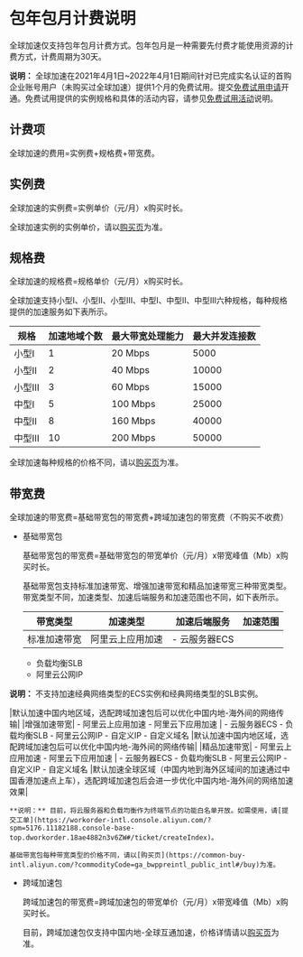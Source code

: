 # 包年包月计费说明

全球加速仅支持包年包月计费方式。包年包月是一种需要先付费才能使用资源的计费方式，计费周期为30天。

**说明：** 全球加速在2021年4月1日~2022年4月1日期间针对已完成实名认证的首购企业账号用户（未购买过全球加速）提供1个月的免费试用。提交[免费试用申请](https://page-intl.aliyun.com/form/act857014000/index.htm)开通。免费试用提供的实例规格和具体的活动内容，请参见[免费试用活动](/intl.zh-CN/公告/免费试用活动.md)说明。

## 计费项

全球加速的费用=实例费+规格费+带宽费。

## 实例费

全球加速的实例费=实例单价（元/月）x购买时长。

全球加速实例的实例单价，请以[购买页](https://common-buy-intl.aliyun.com/?commodityCode=ga_pluspre_public_intl#/buy)为准。

## 规格费

全球加速的规格费=规格单价（元/月）x购买时长。

全球加速支持小型Ⅰ、小型Ⅱ、小型Ⅲ、中型Ⅰ、中型Ⅱ、中型Ⅲ六种规格，每种规格提供的加速服务如下表所示。

|规格|加速地域个数|最大带宽处理能力|最大并发连接数|
|--|------|--------|-------|
|小型Ⅰ|1|20 Mbps|5000|
|小型Ⅱ|2|40 Mbps|10000|
|小型Ⅲ|3|60 Mbps|15000|
|中型Ⅰ|5|100 Mbps|25000|
|中型Ⅱ|8|160 Mbps|40000|
|中型Ⅲ|10|200 Mbps|50000|

全球加速每种规格的价格不同，请以[购买页](https://common-buy-intl.aliyun.com/?commodityCode=ga_pluspre_public_intl#/buy)为准。

## 带宽费

全球加速的带宽费=基础带宽包的带宽费+跨域加速包的带宽费（不购买不收费）

-   基础带宽包

    基础带宽包的带宽费=基础带宽包的带宽单价（元/月）x带宽峰值（Mb）x购买时长。

    基础带宽包支持标准加速带宽、增强加速带宽和精品加速带宽三种带宽类型。带宽类型不同，加速类型、加速后端服务和加速范围也不同，如下表所示。

    |带宽类型|加速类型|加速后端服务|加速范围|
    |----|----|------|----|
    |标准加速带宽|阿里云上应用加速|    -   云服务器ECS
    -   负载均衡SLB
    -   阿里云公网IP

**说明：** 不支持加速经典网络类型的ECS实例和经典网络类型的SLB实例。

|默认加速中国内地区域，选配跨域加速包后可以优化中国内地-海外间的网络传输|
    |增强加速带宽|    -   阿里云上应用加速
    -   阿里云下应用加速
|    -   云服务器ECS
    -   负载均衡SLB
    -   阿里云公网IP
    -   自定义IP
    -   自定义域名
|默认加速中国内地区域，选配跨域加速包后可以优化中国内地-海外间的网络传输|
    |精品加速带宽|    -   阿里云上应用加速
    -   阿里云下应用加速
|    -   云服务器ECS
    -   负载均衡SLB
    -   阿里云公网IP
    -   自定义IP
    -   自定义域名
|默认加速全球区域（中国内地到海外区域间的加速通过中国香港加速点上车），选配跨域加速包后会进一步优化中国内地-海外间的网络加速效果|

    **说明：** 目前，将云服务器和负载均衡作为终端节点的功能白名单开放。如需使用，请[提交工单](https://workorder-intl.console.aliyun.com/?spm=5176.11182188.console-base-top.dworkorder.18ae4882n3v6ZW#/ticket/createIndex)。

    基础带宽包每种带宽类型的价格不同，请以[购买页](https://common-buy-intl.aliyun.com/?commodityCode=ga_bwppreintl_public_intl#/buy)为准。

-   跨域加速包

    跨域加速包的带宽费=跨域加速包的带宽单价（元/月）x带宽峰值（Mb）x购买时长。

    目前，跨域加速包仅支持中国内地-全球互通加速，价格详情请以[购买页](https://common-buy-intl.aliyun.com/?commodityCode=ga_cbbwp_public_intl#/buy)为准。


